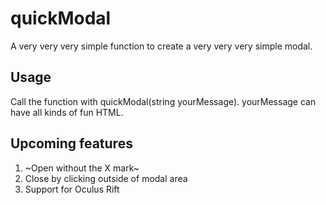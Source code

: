 # quickModal
A very very very simple function to create a very very very simple modal.

## Usage
Call the function with quickModal(string yourMessage). yourMessage can have all kinds of fun HTML. 

## Upcoming features
1. ~Open without the X mark~
2. Close by clicking outside of modal area
3. Support for Oculus Rift
